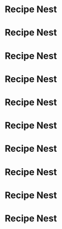 # Recipe Nest
# Recipe Nest
# Recipe Nest
# Recipe Nest
# Recipe Nest
# Recipe Nest
# Recipe Nest
# Recipe Nest
# Recipe Nest
# Recipe Nest